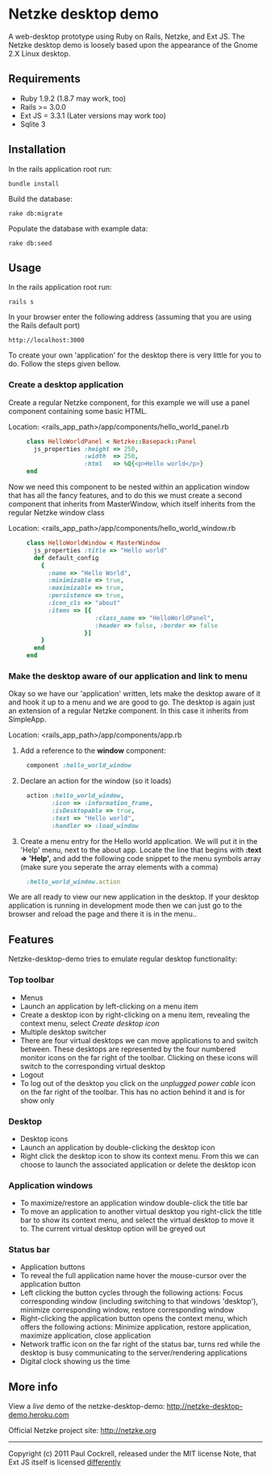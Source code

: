 # Netzke desktop demo

A web-desktop prototype using Ruby on Rails, Netzke, and Ext JS.
The Netzke desktop demo is loosely based upon the appearance of the Gnome 2.X Linux desktop.

## Requirements

* Ruby 1.9.2 (1.8.7 may work, too)
* Rails >= 3.0.0
* Ext JS = 3.3.1 (Later versions may work too)
* Sqlite 3

## Installation

In the rails application root run:

	bundle install

Build the database:

	rake db:migrate

Populate the database with example data:

	rake db:seed

## Usage

In the rails application root run:

	rails s

In your browser enter the following address (assuming that you are using the Rails default port)

	http://localhost:3000

To create your own 'application' for the desktop there is very little for you to do. Follow the steps given bellow.

### Create a desktop application

Create a regular Netzke component, for this example we will use a panel component containing some basic HTML.

Location: <rails_app_path>/app/components/hello_world_panel.rb

```ruby
     class HelloWorldPanel < Netzke::Basepack::Panel
       js_properties :height => 250,
                     :width  => 250,
                     :html   => %Q{<p>Hello world</p>}
     end
```

Now we need this component to be nested within an application window that has all the fancy features, and to do this we must create a second component that inherits from MasterWindow, which itself inherits from the regular Netzke window class

Location: <rails_app_path>/app/components/hello_world_window.rb

```ruby
     class HelloWorldWindow < MasterWindow
       js_properties :title => "Hello world"
       def default_config
         {
           :name => "Hello World",
           :minimizable => true,
           :maximizable => true,
           :persistence => true,
           :icon_cls => "about"
           :items => [{
                        :class_name => "HelloWorldPanel",
                        :header => false, :border => false
                     }]
         }
       end
     end
```

### Make the desktop aware of our application and link to menu

Okay so we have our 'application' written, lets make the desktop aware of it and hook it up to a menu and we are good to go.  The desktop is again just an extension of a regular Netzke component. In this case it inherits from SimpleApp.

Location: <rails_app_path>/app/components/app.rb

1. Add a reference to the **window** component:

```ruby
     component :hello_world_window
```

2. Declare an action for the window (so it loads)

```ruby
     action :hello_world_window,
            :icon => :information_frame,
            :isDesktopable => true,
            :text => "Hello world",
            :handler => :load_window
```
3. Create a menu entry for the Hello world application. We will put it in the 'Help' menu, next to the about app. Locate the line that begins with **:text => 'Help',** and add the following code snippet to the menu symbols array (make sure you seperate the array elements with a comma)

```ruby
     :hello_world_window.action
```

We are all ready to view our new application in the desktop. If your desktop application is running in development mode then we can just go to the browser and reload the page and there it is in the menu..

## Features

Netzke-desktop-demo tries to emulate regular desktop functionality:

### Top toolbar

 * Menus
  * Launch an application by left-clicking on a menu item
  * Create a desktop icon by right-clicking on a menu item, revealing the context menu, select *Create desktop icon*
 * Multiple desktop switcher
  * There are four virtual desktops we can move applications to and switch between. These desktops are represented by the four numbered monitor icons on the far right of the toolbar. Clicking on these icons will switch to the corresponding virtual desktop
 * Logout
  * To log out of the desktop you click on the *unplugged power cable* icon on the far right of the toolbar. This has no action behind it and is for show only

### Desktop

 * Desktop icons
  * Launch an application by double-clicking the desktop icon
  * Right click the desktop icon to show its context menu. From this we can choose to launch the associated application or delete the desktop icon

### Application windows

 * To maximize/restore an application window double-click the title bar 
 * To move an application to another virtual desktop you right-click the title bar to show its context menu, and select the virtual desktop to move it to. The current virtual desktop option will be greyed out

### Status bar

 * Application buttons
  * To reveal the full application name hover the mouse-cursor over the application button 
  * Left clicking the button cycles through the following actions: Focus corresponding window (including switching to that windows 'desktop'), minimize corresponding window, restore corresponding window
  * Right-clicking the application button opens the context menu, which offers the following actions: Minimize application, restore application, maximize application, close application
 * Network traffic icon on the far right of the status bar, turns red while the desktop is busy communicating to the server/rendering applications
 * Digital clock showing us the time

## More info

View a *live* demo of the netzke-desktop-demo: http://netzke-desktop-demo.heroku.com

Official Netzke project site: http://netzke.org

---
Copyright (c) 2011 Paul Cockrell, released under the MIT license
Note, that Ext JS itself is licensed [differently](http://www.sencha.com/products/extjs/license/)
